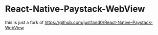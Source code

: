 # React-Native-Paystack-WebView

this is just a fork of https://github.com/just1and0/React-Native-Paystack-WebView
